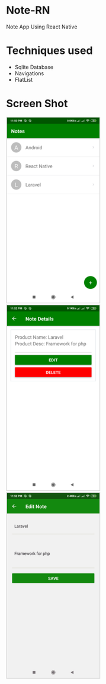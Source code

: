 # Note-RN
Note App Using React Native

# Techniques used
<Ul>
<li>Sqlite Database</li>
<li>Navigations</li>
<li> FlatList</li>

</Ul>

# Screen Shot
<img src="images/1.png" wihth="450" height="500" style="border: 2px solid #ddd;"> <img src="images/2.png" wihth="450" height="500" style="border: 2px solid #ddd;"> <img src="images/3.jpg" wihth="450" height="500" style="border: 2px solid #ddd;">
